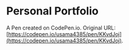 #  Personal Portfolio

A Pen created on CodePen.io. Original URL: [https://codepen.io/usama4385/pen/KKvdJoj](https://codepen.io/usama4385/pen/KKvdJoj).


